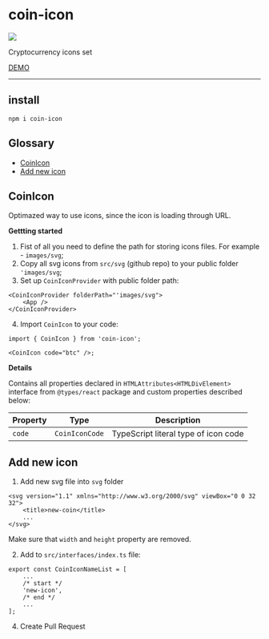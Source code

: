 # coin-icon

<a href="https://www.npmjs.com/package/coin-icon">
    <img src="https://nodei.co/npm/coin-icon.png?mini=true"/>
</a>

Cryptocurrency icons set

[DEMO](https://varp.com/coin-icons)

---

## install

```tsx
npm i coin-icon
```

## Glossary

-   [CoinIcon](#CoinIcon)
-   [Add new icon](#add-new-icon)


## CoinIcon

Optimazed way to use icons, since the icon is loading through URL.

**Gettting started**

1. Fist of all you need to define the path for storing icons files. For example - `images/svg`;
2. Copy all svg icons from `src/svg` (github repo) to your public folder `'images/svg`;
3. Set up `CoinIconProvider` with public folder path:

```tsx
<CoinIconProvider folderPath="'images/svg">
    <App />
</CoinIconProvider>
```

4. Import `CoinIcon` to your code:

```tsx
import { CoinIcon } from 'coin-icon';

<CoinIcon code="btc" />;
```

**Details**

Contains all properties declared in `HTMLAttributes<HTMLDivElement>` interface from `@types/react` package and custom properties described below:

| Property | Type           | Description                          |
| -------- | -------------- | ------------------------------------ |
| `code`   | `CoinIconCode` | TypeScript literal type of icon code |

## Add new icon

1. Add new svg file into `svg` folder

```tsx
<svg version="1.1" xmlns="http://www.w3.org/2000/svg" viewBox="0 0 32 32">
    <title>new-coin</title>
    ...
</svg>
```

Make sure that `width` and `height` property are removed.

2. Add to `src/interfaces/index.ts` file:

```tsx
export const CoinIconNameList = [
    ...
    /* start */
    'new-icon',
    /* end */
    ...
];
```

4. Create Pull Request
